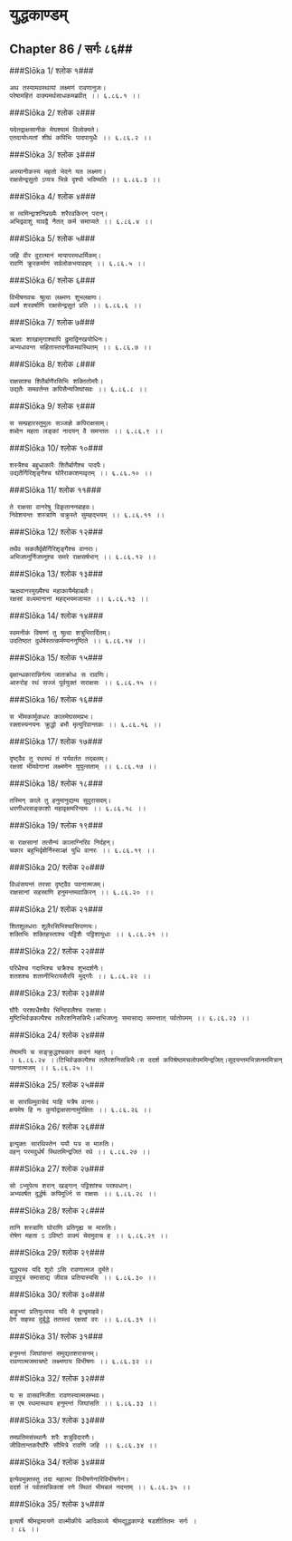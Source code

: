 युद्धकाण्डम्
===============================


## Chapter 86  / सर्गः ८६##


###Slōka 1/ श्लोक १###


    अथ तस्यामवस्थायां लक्ष्मणं रावणानुजः।
    परेषामहितं वाक्यमर्थसाधकमब्रवीत् ।। ६.८६.१ ।।


###Slōka 2/ श्लोक २###


    यदेतद्राक्षसानीकं मेघश्यामं विलोक्यते।
    एतदायोध्यतां शीघ्रं कपिभिः पादपायुधैः ।। ६.८६.२ ।।


###Slōka 3/ श्लोक ३###


    अस्यानीकस्य महतो भेदने यत लक्ष्मण।
    राक्षसेन्द्रसुतो ऽप्यत्र भिन्ने दृश्यो भविष्यति ।। ६.८६.३ ।।


###Slōka 4/ श्लोक ४###


    स त्वमिन्द्राशनिप्रख्यैः शरैरवकिरन् परान्।
    अभिद्रवाशु यावद्वै नैतत् कर्म समाप्यते ।। ६.८६.४ ।।


###Slōka 5/ श्लोक ५###


    जहि वीर दुरात्मानं मायापरमधार्मिकम्।
    रावणिं क्रूरकर्माणं सर्वलोकभयावहम् ।। ६.८६.५ ।।


###Slōka 6/ श्लोक ६###


    विभीषणवचः श्रुत्वा लक्ष्मणः शुभलक्षणः।
    ववर्ष शरवर्षाणि राक्षसेन्द्रसुतं प्रति ।। ६.८६.६ ।।


###Slōka 7/ श्लोक ७###


    ऋक्षाः शाखामृगाश्चापि द्रुमाद्रिनखयोधिनः।
    अभ्यधावन्त सहितास्तदनीकमवस्थितम् ।। ६.८६.७ ।।


###Slōka 8/ श्लोक ८###


    राक्षसाश्च शितैर्बाणैरसिभिः शक्तितोमरैः।
    उद्यतैः समवर्तन्त कपिसैन्यजिघांसवः ।। ६.८६.८ ।।


###Slōka 9/ श्लोक ९###


    स सम्प्रहारस्तुमुलः सञ्जज्ञे कपिराक्षसाम्।
    शब्देन महता लङ्कां नादयन् वै समन्ततः ।। ६.८६.९ ।।


###Slōka 10/ श्लोक १०###


    शस्त्रैश्च बहुधाकारैः शितैर्बाणैश्च पादपैः।
    उद्यतैर्गिरिशृङ्गैश्च घोरैराकाशमावृतम् ।। ६.८६.१० ।।


###Slōka 11/ श्लोक ११###


    ते राक्षसा वानरेषु विकृताननबाहवः।
    निवेशयन्तः शस्त्राणि चक्रुस्ते सुमहद्भयम् ।। ६.८६.११ ।।


###Slōka 12/ श्लोक १२###


    तथैव सकलैर्वृक्षैर्गिरिशृङ्गैश्च वानराः।
    अभिजघ्नुर्निजघ्नुश्च समरे राक्षसर्षभान् ।। ६.८६.१२ ।।


###Slōka 13/ श्लोक १३###


    ऋक्षवानरमुख्यैश्च महाकायैर्महाबलैः।
    रक्षसां वध्यमानानां महद्भयमजायत ।। ६.८६.१३ ।।


###Slōka 14/ श्लोक १४###


    स्वमनीकं विषण्णं तु श्रुत्वा शत्रुभिरार्दितम्।
    उदतिष्ठत दुर्धर्षस्तत्कर्मण्यननुष्ठिते ।। ६.८६.१४ ।।


###Slōka 15/ श्लोक १५###


    वृक्षान्धकारान्निर्गत्य जातक्रोधः स रावणिः।
    आरुरोह रथं सज्जं पूर्वयुक्तं सराक्षसः ।। ६.८६.१५ ।।


###Slōka 16/ श्लोक १६###


    स भीमकार्मुकधरः कालमेघसमप्रभः।
    रक्तास्यनयनः क्रुद्धो बभौ मृत्युरिवान्तकः ।। ६.८६.१६ ।।


###Slōka 17/ श्लोक १७###


    दृष्ट्वैव तु रथस्थं तं पर्यवर्तत तद्बलम्।
    रक्षसां भीमवेगानां लक्ष्मणेन युयुत्सताम् ।। ६.८६.१७ ।।


###Slōka 18/ श्लोक १८###


    तस्मिन् काले तु हनुमानुद्यम्य सुदुरासदम्।
    धरणीधरसङ्काशो महावृक्षमरिन्दमः ।। ६.८६.१८ ।।


###Slōka 19/ श्लोक १९###


    स राक्षसानां तत्सैन्यं कालाग्निरिव निर्दहन्।
    चकार बहुभिर्वृक्षैर्निस्सञ्ज्ञं युधि वानरः ।। ६.८६.१९ ।।


###Slōka 20/ श्लोक २०###


    विध्वंसयन्तं तरसा दृष्ट्वैव पवनात्मजम्।
    राक्षसानां सहस्राणि हनुमन्तमवाकिरन् ।। ६.८६.२० ।।


###Slōka 21/ श्लोक २१###


    शितशूलधराः शूलैरसिभिश्चासिपाणयः।
    शक्तिभिः शक्तिहस्ताश्च पट्टिशैः पट्टिशायुधाः ।। ६.८६.२१ ।।


###Slōka 22/ श्लोक २२###


    परिधैश्च गदाभिश्च चक्रैश्च शुभदर्शनैः।
    शतशश्च शतघ्नीभिरायसैरपि मुद्गरैः ।। ६.८६.२२ ।।


###Slōka 23/ श्लोक २३###


    घौरैः परश्वधैश्चैव भिन्दिपालैश्च राक्षसाः।
    मुष्टिभिर्वज्रकल्पैश्च तलैरशनिसन्निभैः।अभिजघ्नुः समासाद्य समन्तात् पर्वतोपमम् ।। ६.८६.२३ ।।


###Slōka 24/ श्लोक २४###


    तेषामपि च सङ्क्रुद्धश्चकार कदनं महत् ।
    । ६.८६.२४ ।।टिभिर्वज्रकल्पैश्च तलैरशनिसन्निभैः।स ददर्श कपिश्रेष्ठमचलोपममिन्द्रजित्।सूदयन्तमभित्रघ्नममित्रान् पवनात्मजम् ।। ६.८६.२५ ।।


###Slōka 25/ श्लोक २५###


    स सारथिमुवाचेदं याहि यत्रैष वानरः।
    क्षयमेष हि नः कुर्याद्राक्षसानामुपेक्षितः ।। ६.८६.२६ ।।


###Slōka 26/ श्लोक २६###


    इत्युक्तः सारथिस्तेन ययौ यत्र स मारुतिः।
    वहन् परमदुर्धर्षं स्थितमिन्द्रजितं रथे ।। ६.८६.२७ ।।


###Slōka 27/ श्लोक २७###


    सो ऽभ्युपेत्य शरान् खड्गान् पट्टिशांश्च परश्वधान्।
    अभ्यवर्षत दुर्द्धर्षः कपिमूर्ध्नि स राक्षसः ।। ६.८६.२८ ।।


###Slōka 28/ श्लोक २८###


    तानि शस्त्राणि घोराणि प्रतिगृह्य स मारुतिः।
    रोषेण महता ऽ ऽविष्टो वाक्यं चेदमुवाच ह ।। ६.८६.२९ ।।


###Slōka 29/ श्लोक २९###


    युद्ध्यस्व यदि शूरो ऽसि रावणात्मज दुर्मते।
    वायुपुत्रं समासाद्य जीवन्न प्रतियास्यसि ।। ६.८६.३० ।।


###Slōka 30/ श्लोक ३०###


    बाहुभ्यां प्रतियुध्यस्व यदि मे द्वन्द्वमाहवे।
    वेगं सहस्व दुर्बुद्धे ततस्त्वं रक्षसां वरः ।। ६.८६.३१ ।।


###Slōka 31/ श्लोक ३१###


    हनुमन्तं जिघांसन्तं समुद्यतशरासनम्।
    रावणात्मजमाचष्टे लक्ष्मणाय विभीषणः ।। ६.८६.३२ ।।


###Slōka 32/ श्लोक ३२###


    यः स वासवनिर्जेता रावणस्यात्मसम्भवः।
    स एष रथमास्थाय हनुमन्तं जिघांसति ।। ६.८६.३३ ।।


###Slōka 33/ श्लोक ३३###


    तमप्रतिमसंस्थानैः शरैः शत्रुविदारणैः।
    जीवितान्तकरैर्घोरैः सौमित्रे रावणिं जहि ।। ६.८६.३४ ।।


###Slōka 34/ श्लोक ३४###


    इत्येवमुक्तस्तु तदा महात्मा विभीषणेनारिविभीषणेन।
    ददर्श तं पर्वतसन्निकाशं रणे स्थितं भीमबलं नदन्तम् ।। ६.८६.३५ ।।


###Slōka 35/ श्लोक ३५###


    इत्यार्षे श्रीमद्रामायणे वाल्मीकीये आदिकाव्ये श्रीमद्युद्धकाण्डे षडशीतितमः सर्गः ।
    । ८६ ।।


